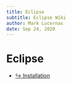 ```yaml
---
title: Eclipse
subtitle: Eclipse Wiki
author: Mark Lucernas
date: Sep 24, 2020
---
```



# Eclipse

- [↪ Installation](install/index)


